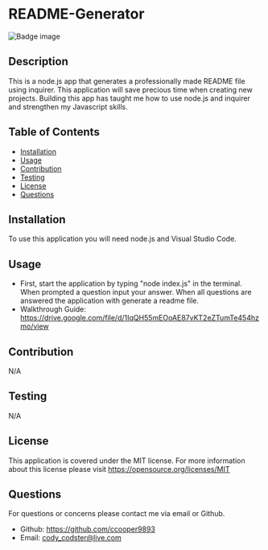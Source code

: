 # README-Generator
  ![Badge image](https://img.shields.io/badge/license-MIT-green})

  ## Description
  This is a node.js app that generates a professionally made README file using inquirer. This application will save precious time when creating new projects. Building this app has taught me how to use node.js and inquirer and strengthen my Javascript skills.

  ## Table of Contents
  - [Installation](#installation)
  - [Usage](#usage)
  - [Contribution](#contribution)
  - [Testing](#testing)
  - [License](#license)
  - [Questions](#questions)

  ## Installation
  To use this application you will need node.js and Visual Studio Code. 

  ## Usage
  - First, start the application by typing "node index.js" in the terminal. When prompted a question input your answer. When all questions are answered the application with generate a readme file.
  - Walkthrough Guide: https://drive.google.com/file/d/1IqQH55mEOoAE87vKT2eZTumTe454hzmo/view

  ## Contribution
  N/A

  ## Testing
  N/A

  ## License
  This application is covered under the MIT license.
  For more information about this license please visit https://opensource.org/licenses/MIT

  ## Questions
  For questions or concerns please contact me via email or Github.
  - Github: https://github.com/ccooper9893
  - Email: cody_codster@live.com
